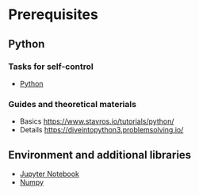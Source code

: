 # Prerequisites

## Python

### Tasks for self-control
- [Python](https://github.com/dr-leto/ml-intro/blob/2021/0_prerequisites/python_tasks.md)

### Guides and theoretical materials
- Basics https://www.stavros.io/tutorials/python/ 
- Details https://diveintopython3.problemsolving.io/

## Environment and additional libraries

- [Jupyter Notebook](https://jupyter-notebook-beginner-guide.readthedocs.io/en/latest/)
- [Numpy](https://cs231n.github.io/python-numpy-tutorial/#numpy)